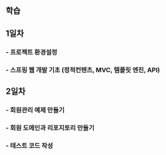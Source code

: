 ## 학습


## 1일차

### - 프로젝트 환경설정
### - 스프링 웹 개발 기초 (정적컨텐츠, MVC, 템플릿 엔진, API)

## 2일차

### - 회원관리 예제 만들기
### - 회원 도메인과 리포지토리 만들기
### - 테스트 코드 작성
